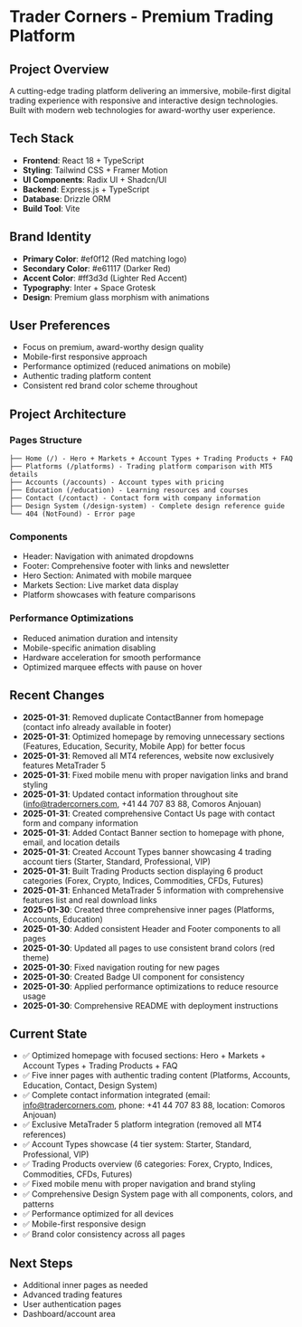 # Trader Corners - Premium Trading Platform

## Project Overview
A cutting-edge trading platform delivering an immersive, mobile-first digital trading experience with responsive and interactive design technologies. Built with modern web technologies for award-worthy user experience.

## Tech Stack
- **Frontend**: React 18 + TypeScript
- **Styling**: Tailwind CSS + Framer Motion
- **UI Components**: Radix UI + Shadcn/UI
- **Backend**: Express.js + TypeScript  
- **Database**: Drizzle ORM
- **Build Tool**: Vite

## Brand Identity
- **Primary Color**: #ef0f12 (Red matching logo)
- **Secondary Color**: #e61117 (Darker Red)
- **Accent Color**: #ff3d3d (Lighter Red Accent)
- **Typography**: Inter + Space Grotesk
- **Design**: Premium glass morphism with animations

## User Preferences
- Focus on premium, award-worthy design quality
- Mobile-first responsive approach
- Performance optimized (reduced animations on mobile)
- Authentic trading platform content
- Consistent red brand color scheme throughout

## Project Architecture

### Pages Structure
```
├── Home (/) - Hero + Markets + Account Types + Trading Products + FAQ
├── Platforms (/platforms) - Trading platform comparison with MT5 details
├── Accounts (/accounts) - Account types with pricing
├── Education (/education) - Learning resources and courses
├── Contact (/contact) - Contact form with company information
├── Design System (/design-system) - Complete design reference guide
└── 404 (NotFound) - Error page
```

### Components
- Header: Navigation with animated dropdowns
- Footer: Comprehensive footer with links and newsletter
- Hero Section: Animated with mobile marquee
- Markets Section: Live market data display
- Platform showcases with feature comparisons

### Performance Optimizations
- Reduced animation duration and intensity
- Mobile-specific animation disabling
- Hardware acceleration for smooth performance
- Optimized marquee effects with pause on hover

## Recent Changes
- **2025-01-31**: Removed duplicate ContactBanner from homepage (contact info already available in footer)
- **2025-01-31**: Optimized homepage by removing unnecessary sections (Features, Education, Security, Mobile App) for better focus
- **2025-01-31**: Removed all MT4 references, website now exclusively features MetaTrader 5
- **2025-01-31**: Fixed mobile menu with proper navigation links and brand styling
- **2025-01-31**: Updated contact information throughout site (info@tradercorners.com, +41 44 707 83 88, Comoros Anjouan)
- **2025-01-31**: Created comprehensive Contact Us page with contact form and company information
- **2025-01-31**: Added Contact Banner section to homepage with phone, email, and location details
- **2025-01-31**: Created Account Types banner showcasing 4 trading account tiers (Starter, Standard, Professional, VIP)
- **2025-01-31**: Built Trading Products section displaying 6 product categories (Forex, Crypto, Indices, Commodities, CFDs, Futures)
- **2025-01-31**: Enhanced MetaTrader 5 information with comprehensive features list and real download links
- **2025-01-30**: Created three comprehensive inner pages (Platforms, Accounts, Education)
- **2025-01-30**: Added consistent Header and Footer components to all pages
- **2025-01-30**: Updated all pages to use consistent brand colors (red theme)
- **2025-01-30**: Fixed navigation routing for new pages
- **2025-01-30**: Created Badge UI component for consistency
- **2025-01-30**: Applied performance optimizations to reduce resource usage
- **2025-01-30**: Comprehensive README with deployment instructions

## Current State
- ✅ Optimized homepage with focused sections: Hero + Markets + Account Types + Trading Products + FAQ
- ✅ Five inner pages with authentic trading content (Platforms, Accounts, Education, Contact, Design System)
- ✅ Complete contact information integrated (email: info@tradercorners.com, phone: +41 44 707 83 88, location: Comoros Anjouan)
- ✅ Exclusive MetaTrader 5 platform integration (removed all MT4 references)
- ✅ Account Types showcase (4 tier system: Starter, Standard, Professional, VIP)
- ✅ Trading Products overview (6 categories: Forex, Crypto, Indices, Commodities, CFDs, Futures)
- ✅ Fixed mobile menu with proper navigation and brand styling
- ✅ Comprehensive Design System page with all components, colors, and patterns
- ✅ Performance optimized for all devices
- ✅ Mobile-first responsive design
- ✅ Brand color consistency across all pages

## Next Steps
- Additional inner pages as needed
- Advanced trading features
- User authentication pages
- Dashboard/account area